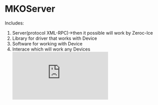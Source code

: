 # MKOServer
Includes: 
1. Server(protocol XML-RPC)->then it possible will work by Zeroc-Ice 
2. Library for driver that works with Device 
3. Software for working with Device 
4. Interace which will work any Devices
![MKOServer.drawio.pdf](https://github.com/maxsdrv/RisingServer/files/10153305/MKOServer.drawio.pdf)
